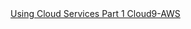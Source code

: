 ﻿<a href="https://www.aparat.com/v/K1jqU" target="_blank">
 Using Cloud Services Part 1 Cloud9-AWS
</a>